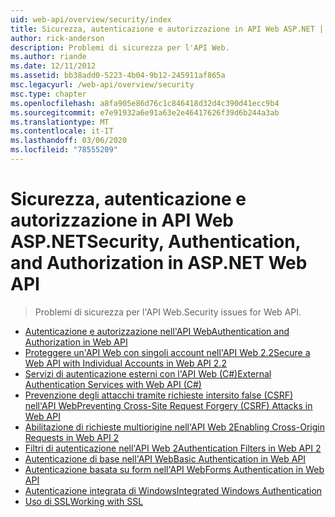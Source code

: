 ```yaml
---
uid: web-api/overview/security/index
title: Sicurezza, autenticazione e autorizzazione in API Web ASP.NET | Microsoft Docs
author: rick-anderson
description: Problemi di sicurezza per l'API Web.
ms.author: riande
ms.date: 12/11/2012
ms.assetid: bb38add0-5223-4b04-9b12-245911af865a
msc.legacyurl: /web-api/overview/security
msc.type: chapter
ms.openlocfilehash: a8fa905e86d76c1c846418d32d4c390d41ecc9b4
ms.sourcegitcommit: e7e91932a6e91a63e2e46417626f39d6b244a3ab
ms.translationtype: MT
ms.contentlocale: it-IT
ms.lasthandoff: 03/06/2020
ms.locfileid: "78555209"
---
```

# <a name="security-authentication-and-authorization-in-aspnet-web-api"></a><span data-ttu-id="5f969-103">Sicurezza, autenticazione e autorizzazione in API Web ASP.NET</span><span class="sxs-lookup"><span data-stu-id="5f969-103">Security, Authentication, and Authorization in ASP.NET Web API</span></span>

> <span data-ttu-id="5f969-104">Problemi di sicurezza per l'API Web.</span><span class="sxs-lookup"><span data-stu-id="5f969-104">Security issues for Web API.</span></span>

- [<span data-ttu-id="5f969-105">Autenticazione e autorizzazione nell'API Web</span><span class="sxs-lookup"><span data-stu-id="5f969-105">Authentication and Authorization in Web API</span></span>](authentication-and-authorization-in-aspnet-web-api.md)
- [<span data-ttu-id="5f969-106">Proteggere un'API Web con singoli account nell'API Web 2.2</span><span class="sxs-lookup"><span data-stu-id="5f969-106">Secure a Web API with Individual Accounts in Web API 2.2</span></span>](individual-accounts-in-web-api.md)
- [<span data-ttu-id="5f969-107">Servizi di autenticazione esterni con l'API Web (C#)</span><span class="sxs-lookup"><span data-stu-id="5f969-107">External Authentication Services with Web API (C#)</span></span>](external-authentication-services.md)
- [<span data-ttu-id="5f969-108">Prevenzione degli attacchi tramite richieste intersito false (CSRF) nell'API Web</span><span class="sxs-lookup"><span data-stu-id="5f969-108">Preventing Cross-Site Request Forgery (CSRF) Attacks in Web API</span></span>](preventing-cross-site-request-forgery-csrf-attacks.md)
- [<span data-ttu-id="5f969-109">Abilitazione di richieste multiorigine nell'API Web 2</span><span class="sxs-lookup"><span data-stu-id="5f969-109">Enabling Cross-Origin Requests in Web API 2</span></span>](enabling-cross-origin-requests-in-web-api.md)
- [<span data-ttu-id="5f969-110">Filtri di autenticazione nell'API Web 2</span><span class="sxs-lookup"><span data-stu-id="5f969-110">Authentication Filters in Web API 2</span></span>](authentication-filters.md)
- [<span data-ttu-id="5f969-111">Autenticazione di base nell'API Web</span><span class="sxs-lookup"><span data-stu-id="5f969-111">Basic Authentication in Web API</span></span>](basic-authentication.md)
- [<span data-ttu-id="5f969-112">Autenticazione basata su form nell'API Web</span><span class="sxs-lookup"><span data-stu-id="5f969-112">Forms Authentication in Web API</span></span>](forms-authentication.md)
- [<span data-ttu-id="5f969-113">Autenticazione integrata di Windows</span><span class="sxs-lookup"><span data-stu-id="5f969-113">Integrated Windows Authentication</span></span>](integrated-windows-authentication.md)
- [<span data-ttu-id="5f969-114">Uso di SSL</span><span class="sxs-lookup"><span data-stu-id="5f969-114">Working with SSL</span></span>](working-with-ssl-in-web-api.md)
